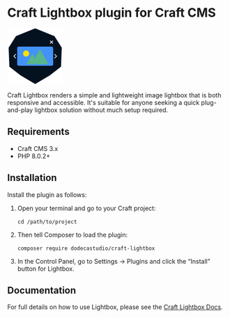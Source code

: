 # Craft Lightbox plugin for Craft CMS

<img src="src/icon.svg" width="128" height="128" />

Craft Lightbox renders a simple and lightweight image lightbox that is both responsive and accessible. It's suitable for anyone seeking a quick plug-and-play lightbox solution without much setup required.

## Requirements

- Craft CMS 3.x
- PHP 8.0.2+

## Installation

Install the plugin as follows:

1.  Open your terminal and go to your Craft project:

        cd /path/to/project

2.  Then tell Composer to load the plugin:

        composer require dodecastudio/craft-lightbox

3.  In the Control Panel, go to Settings → Plugins and click the “Install” button for Lightbox.

## Documentation

For full details on how to use Lightbox, please see the [Craft Lightbox Docs](https://github.com/dodecastudio/craft-lightbox/wiki).
